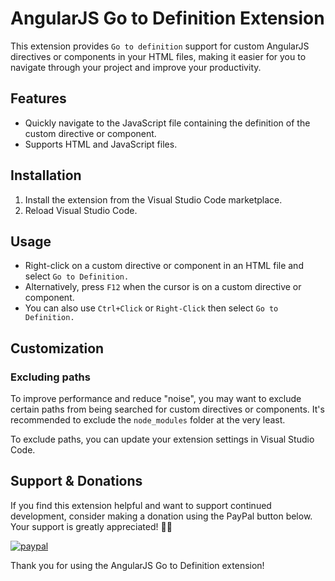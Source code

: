 # AngularJS Go to Definition Extension

This extension provides `Go to definition` support for custom AngularJS directives or components in your HTML files, making it easier for you to navigate through your project and improve your productivity.

## Features

- Quickly navigate to the JavaScript file containing the definition of the custom directive or component.
- Supports HTML and JavaScript files.

## Installation

1. Install the extension from the Visual Studio Code marketplace.
2. Reload Visual Studio Code.

## Usage

- Right-click on a custom directive or component in an HTML file and select `Go to Definition.`
- Alternatively, press `F12` when the cursor is on a custom directive or component.
- You can also use `Ctrl+Click` or `Right-Click` then select `Go to Definition.`

## Customization

### Excluding paths

To improve performance and reduce "noise", you may want to exclude certain paths from being searched for custom directives or components. It's recommended to exclude the `node_modules` folder at the very least.

To exclude paths, you can update your extension settings in Visual Studio Code.

## Support & Donations

If you find this extension helpful and want to support continued development, consider making a donation using the PayPal button below. Your support is greatly appreciated! 🚀💙

[![paypal](https://www.paypalobjects.com/en_GB/i/btn/btn_donate_LG.gif)](https://www.paypal.com/donate/?hosted_button_id=6P2P7Y4XEQA6E)

Thank you for using the AngularJS Go to Definition extension!
